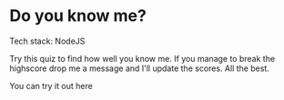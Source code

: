 # Do you know me?
Tech stack: NodeJS

Try this quiz to find how well you know me. If you manage to break the highscore drop me a message and I'll update the scores. All the best.

You can try it out here
